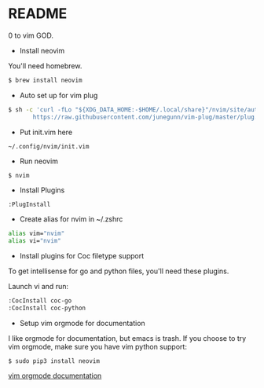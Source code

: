 # README

0 to vim GOD.

* Install neovim

You'll need homebrew.

```bash
$ brew install neovim
```

* Auto set up for vim plug

```bash
$ sh -c 'curl -fLo "${XDG_DATA_HOME:-$HOME/.local/share}"/nvim/site/autoload/plug.vim --create-dirs \
       https://raw.githubusercontent.com/junegunn/vim-plug/master/plug.vim'
```

* Put init.vim here

```
~/.config/nvim/init.vim
```

* Run neovim

```bash
$ nvim
```

* Install Plugins

```
:PlugInstall
```

* Create alias for nvim in ~/.zshrc

```bash
alias vim="nvim"
alias vi="nvim"
```

* Install plugins for Coc filetype support

To get intellisense for go and python files, you'll need these plugins.

Launch vi and run:
```bash
:CocInstall coc-go
:CocInstall coc-python
```

* Setup vim orgmode for documentation

I like orgmode for documentation, but emacs is trash.
If you choose to try vim orgmode, make sure you have vim python support:
```
$ sudo pip3 install neovim
```

[vim orgmode documentation](https://github.com/jceb/vim-orgmode/blob/master/doc/orgguide.txt)

